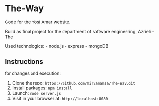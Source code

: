 # The-Way

Code for the Yosi Amar website.

Build as final project for the department of software engineering, Azrieli - The 

Used technologics:
    - node.js
    - express
    - mongoDB
    
## Instructions

for changes and execution:

1. Clone the repo: `https://github.com/miryamamsa/The-Way.git`
2. Install packages: `npm install`
3. Launch: `node server.js`
4. Visit in your browser at: `http://localhost:8080`


